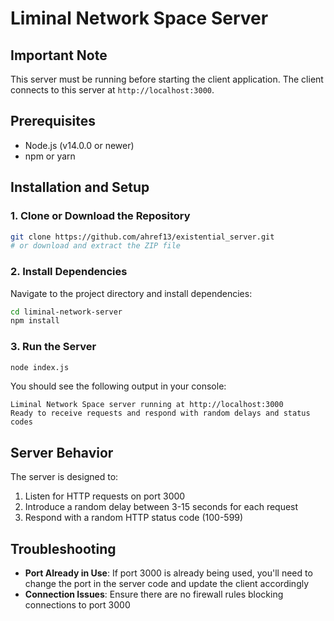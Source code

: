 # Liminal Network Space Server

## Important Note

This server must be running before starting the client application. The client connects to this server at `http://localhost:3000`.

## Prerequisites

* Node.js (v14.0.0 or newer)
* npm or yarn

## Installation and Setup

### 1. Clone or Download the Repository

```bash
git clone https://github.com/ahref13/existential_server.git
# or download and extract the ZIP file
```

### 2. Install Dependencies

Navigate to the project directory and install dependencies:

```bash
cd liminal-network-server
npm install
```

### 3. Run the Server

```bash
node index.js
```

You should see the following output in your console:

```
Liminal Network Space server running at http://localhost:3000
Ready to receive requests and respond with random delays and status codes
```

## Server Behavior

The server is designed to:

1. Listen for HTTP requests on port 3000
2. Introduce a random delay between 3-15 seconds for each request
3. Respond with a random HTTP status code (100-599)

## Troubleshooting

- **Port Already in Use**: If port 3000 is already being used, you'll need to change the port in the server code and update the client accordingly
- **Connection Issues**: Ensure there are no firewall rules blocking connections to port 3000
